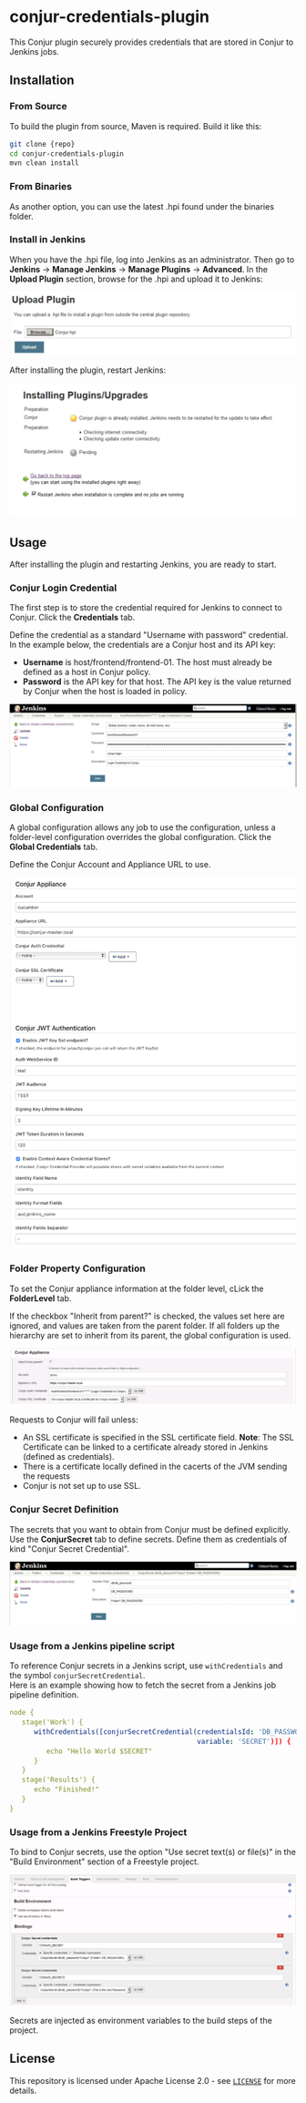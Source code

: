 # conjur-credentials-plugin

This Conjur plugin securely provides credentials that are stored in Conjur to Jenkins jobs.  

## Installation

### From Source

To build the plugin from source, Maven is required. Build it like this:

```bash
git clone {repo}
cd conjur-credentials-plugin
mvn clean install
```

### From Binaries

As another option, you can use the latest .hpi found under the binaries folder.

### Install in Jenkins

When you have the .hpi file, log into Jenkins as an administrator. Then go to **Jenkins** -> **Manage Jenkins** -> **Manage Plugins** -> **Advanced**.
In the **Upload Plugin** section, browse for the .hpi and upload it to Jenkins:

![Upload Plugin](docs/images/UploadPlugin-Jenkins.png)

After installing the plugin, restart Jenkins:

![Install Plugin](docs/images/Plugin-Installing.png)

## Usage

After installing the plugin and restarting Jenkins, you are ready to start.

### Conjur Login Credential

The first step is to store the credential required for Jenkins to connect to Conjur. Click the **Credentials** tab.

Define the credential as a standard "Username with password" credential. In the example below, the credentials are a Conjur host and its API key:

* **Username** is host/frontend/frontend-01. The host must already be defined as a host in Conjur policy.
* **Password** is the API key for that host. The API key is the value returned by Conjur when the host is loaded in policy.

![Conjur Login Credential](docs/images/ConjurLogin-Credential.png)

### Global Configuration

A global configuration allows any job to use the configuration, unless a folder-level configuration overrides the global configuration. Click the **Global Credentials** tab.

 Define the Conjur Account and Appliance URL to use.

![Global Configuration](docs/images/GlobalConfiguration.png)

### Folder Property Configuration

To set the Conjur appliance information at the folder level, cLick the **FolderLevel** tab.

If the checkbox "Inherit from parent?" is checked, the values set here are ignored, and values are taken from the parent folder.  If all folders up the hierarchy are set to inherit from its parent, the global configuration is used.

![Folder Property Configuration](docs/images/FolderConfiguration.png)

Requests to Conjur will fail unless:

* An SSL certificate is specified in the SSL certificate field.
  **Note**: The SSL Certificate can be linked to a certificate already stored in Jenkins (defined as credentials).
* There is a certificate locally defined in the cacerts of the JVM sending the requests
* Conjur is not set up to use SSL.

### Conjur Secret Definition

The secrets that you want to obtain from Conjur must be defined explicitly. Use the **ConjurSecret** tab to define secrets. Define them as credentials of kind "Conjur Secret Credential".

![Conjur Secret Definition](docs/images/ConjurSecret-Credential.png)

### Usage from a Jenkins pipeline script

To reference Conjur secrets in a Jenkins script, use `withCredentials` and the symbol `conjurSecretCredential`.  
Here is an example showing how to fetch the secret from a Jenkins job pipeline definition.

```yml
node {
   stage('Work') {
      withCredentials([conjurSecretCredential(credentialsId: 'DB_PASSWORD', 
                                              variable: 'SECRET')]) {
         echo "Hello World $SECRET"
      }
   }
   stage('Results') {
      echo "Finished!"
   }
}
```

### Usage from a Jenkins Freestyle Project

To bind to Conjur secrets, use the option "Use secret text(s) or file(s)" in the "Build Environment" section of a Freestyle project.

![Secret bindings on Freestyle Project](docs/images/SecretBindingsOnFreestyle.png)

Secrets are injected as environment variables to the build steps of the project.

## License

This repository is licensed under Apache License 2.0 - see [`LICENSE`](LICENSE) for more details.
